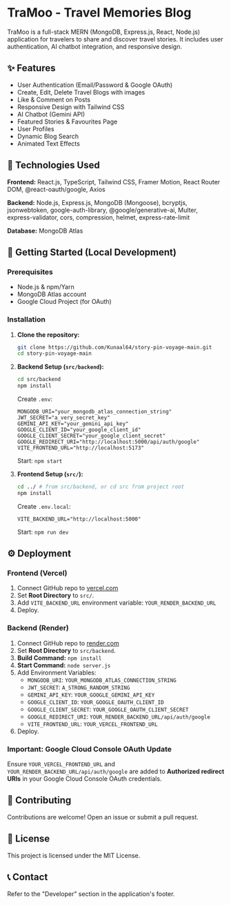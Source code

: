 # TraMoo - Travel Memories Blog

TraMoo is a full-stack MERN (MongoDB, Express.js, React, Node.js) application for travelers to share and discover travel stories. It includes user authentication, AI chatbot integration, and responsive design.

## ✨ Features

- User Authentication (Email/Password & Google OAuth)
- Create, Edit, Delete Travel Blogs with images
- Like & Comment on Posts
- Responsive Design with Tailwind CSS
- AI Chatbot (Gemini API)
- Featured Stories & Favourites Page
- User Profiles
- Dynamic Blog Search
- Animated Text Effects

## 🚀 Technologies Used

**Frontend:** React.js, TypeScript, Tailwind CSS, Framer Motion, React Router DOM, @react-oauth/google, Axios

**Backend:** Node.js, Express.js, MongoDB (Mongoose), bcryptjs, jsonwebtoken, google-auth-library, @google/generative-ai, Multer, express-validator, cors, compression, helmet, express-rate-limit

**Database:** MongoDB Atlas

## 🏁 Getting Started (Local Development)

### Prerequisites

- Node.js & npm/Yarn
- MongoDB Atlas account
- Google Cloud Project (for OAuth)

### Installation

1.  **Clone the repository:**

    ```bash
    git clone https://github.com/Kunaal64/story-pin-voyage-main.git
    cd story-pin-voyage-main
    ```

2.  **Backend Setup (`src/backend`):**

    ```bash
    cd src/backend
    npm install
    ```

    Create `.env`:

    ```env
    MONGODB_URI="your_mongodb_atlas_connection_string"
    JWT_SECRET="a_very_secret_key"
    GEMINI_API_KEY="your_gemini_api_key"
    GOOGLE_CLIENT_ID="your_google_client_id"
    GOOGLE_CLIENT_SECRET="your_google_client_secret"
    GOOGLE_REDIRECT_URI="http://localhost:5000/api/auth/google"
    VITE_FRONTEND_URL="http://localhost:5173"
    ```

    Start: `npm start`

3.  **Frontend Setup (`src/`):**
    ```bash
    cd ../ # from src/backend, or cd src from project root
    npm install
    ```
    Create `.env.local`:
    ```env
    VITE_BACKEND_URL="http://localhost:5000"
    ```
    Start: `npm run dev`

## ⚙️ Deployment

### Frontend (Vercel)

1.  Connect GitHub repo to [vercel.com](https://vercel.com/)
2.  Set **Root Directory** to `src/`.
3.  Add `VITE_BACKEND_URL` environment variable: `YOUR_RENDER_BACKEND_URL`
4.  Deploy.

### Backend (Render)

1.  Connect GitHub repo to [render.com](https://render.com/)
2.  Set **Root Directory** to `src/backend`.
3.  **Build Command:** `npm install`
4.  **Start Command:** `node server.js`
5.  Add Environment Variables:
    - `MONGODB_URI`: `YOUR_MONGODB_ATLAS_CONNECTION_STRING`
    - `JWT_SECRET`: `A_STRONG_RANDOM_STRING`
    - `GEMINI_API_KEY`: `YOUR_GOOGLE_GEMINI_API_KEY`
    - `GOOGLE_CLIENT_ID`: `YOUR_GOOGLE_OAUTH_CLIENT_ID`
    - `GOOGLE_CLIENT_SECRET`: `YOUR_GOOGLE_OAUTH_CLIENT_SECRET`
    - `GOOGLE_REDIRECT_URI`: `YOUR_RENDER_BACKEND_URL/api/auth/google`
    - `VITE_FRONTEND_URL`: `YOUR_VERCEL_FRONTEND_URL`
6.  Deploy.

### Important: Google Cloud Console OAuth Update

Ensure `YOUR_VERCEL_FRONTEND_URL` and `YOUR_RENDER_BACKEND_URL/api/auth/google` are added to **Authorized redirect URIs** in your Google Cloud Console OAuth credentials.

## 🤝 Contributing

Contributions are welcome! Open an issue or submit a pull request.

## 📄 License

This project is licensed under the MIT License.

## 📞 Contact

Refer to the "Developer" section in the application's footer.
